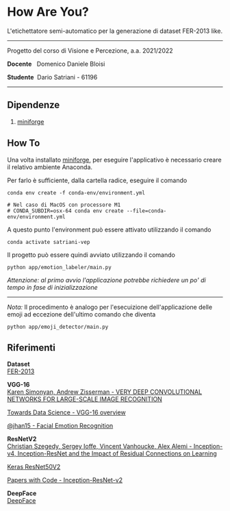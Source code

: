 # How Are You?
L'etichettatore semi-automatico per la generazione di dataset FER-2013 like.

---

Progetto del corso di Visione e Percezione, a.a. 2021/2022

**Docente** &nbsp;&nbsp;Domenico Daniele Bloisi

**Studente** &nbsp;Dario Satriani - 61196

---

## Dipendenze
1. [miniforge](https://github.com/conda-forge/miniforge)

## How To
Una volta installato [miniforge](https://github.com/conda-forge/miniforge), per eseguire l'applicativo è necessario creare il relativo ambiente Anaconda.

Per farlo è sufficiente, dalla cartella radice, eseguire il comando
```shell
conda env create -f conda-env/environment.yml

# Nel caso di MacOS con processore M1
# CONDA_SUBDIR=osx-64 conda env create --file=conda-env/environment.yml
```

A questo punto l'environment può essere attivato utilizzando il comando
```shell
conda activate satriani-vep
```

Il progetto può essere quindi avviato utilizzando il comando
```shell
python app/emotion_labeler/main.py
```
*Attenzione: al primo avvio l'applicazione potrebbe richiedere un po' di tempo in fase di inizializzazione*

---

*Nota:* Il procedimento è analogo per l'esecuizione dell'applicazione delle emoji ad eccezione dell'ultimo comando che diventa
```shell
python app/emoji_detector/main.py
```

## Riferimenti
**Dataset**  
<a href="https://www.kaggle.com/datasets/msambare/fer2013" target="_blank">FER-2013</a>  
  
**VGG-16**  
<a href="https://arxiv.org/pdf/1409.1556.pdf" target="_blank">
Karen Simonyan, Andrew Zisserman - VERY DEEP CONVOLUTIONAL NETWORKS FOR LARGE-SCALE
IMAGE RECOGNITION
</a>  
  
<a href="https://towardsdatascience.com/step-by-step-vgg16-implementation-in-keras-for-beginners-a833c686ae6c" target="_blank">Towards Data Science - VGG-16 overview</a>  
  
<a href="https://github.com/jhan15/facial_emotion_recognition" target="_blank">@jhan15 - Facial Emotion Recognition</a>  
  
**ResNetV2**  
<a href="https://arxiv.org/pdf/1602.07261v2.pdf" target="_blank">
Christian Szegedy, Sergey Ioffe, Vincent Vanhoucke, Alex Alemi - Inception-v4,
Inception-ResNet and the Impact of Residual Connections on Learning</a>  
  
<a href="https://keras.io/api/applications/resnet/#resnet50v2-function" target="_blank">Keras ResNet50V2</a>  
  
<a href="https://paperswithcode.com/method/inception-resnet-v2" target="_blank">Papers with Code - Inception-ResNet-v2</a>  
  
**DeepFace**  
<a href="https://github.com/serengil/deepface" target="_blank">DeepFace</a>

